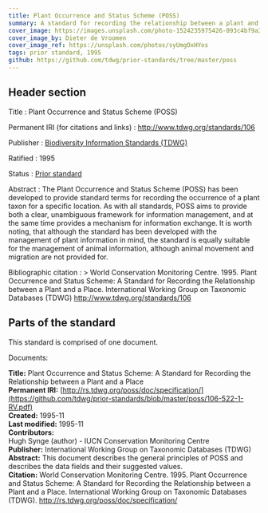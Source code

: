 ```yaml
---
title: Plant Occurrence and Status Scheme (POSS)
summary: A standard for recording the relationship between a plant and a place
cover_image: https://images.unsplash.com/photo-1524235975426-093c4bf9a327
cover_image_by: Dieter de Vroomen
cover_image_ref: https://unsplash.com/photos/syUmgOxHYos
tags: prior standard, 1995
github: https://github.com/tdwg/prior-standards/tree/master/poss
---
```


## Header section

Title
: Plant Occurrence and Status Scheme (POSS)

Permanent IRI (for citations and links)
: <http://www.tdwg.org/standards/106>

Publisher
: [Biodiversity Information Standards (TDWG)](https://www.tdwg.org/)

Ratified
: 1995

Status
: [Prior standard](https://www.tdwg.org/standards/status-and-categories/)

Abstract
: The Plant Occurrence and Status Scheme (POSS) has been developed to provide standard terms for recording the occurrence of a plant taxon for a specific location. As with all standards, POSS aims to provide both a clear, unambiguous framework for information management, and at the same time provides a mechanism for information exchange. It is worth noting, that although the standard has been developed with the management of plant information in mind, the standard is equally suitable for the management of animal information, although animal movement and migration are not provided for.

Bibliographic citation
: > World Conservation Monitoring Centre. 1995. Plant Occurrence and Status Scheme: A Standard for Recording the Relationship between a Plant and a Place. International Working Group on Taxonomic Databases (TDWG) http://www.tdwg.org/standards/106

## Parts of the standard

This standard is comprised of one document. 

Documents:

**Title:** Plant Occurrence and Status Scheme: A Standard for Recording the Relationship between a Plant and a Place \
**Permanent IRI:** [http://rs.tdwg.org/poss/doc/specification/](https://github.com/tdwg/prior-standards/blob/master/poss/106-522-1-RV.pdf) \
**Created:** 1995-11 \
**Last modified:** 1995-11 \
**Contributors:** \
Hugh Synge (author) - IUCN Conservation Monitoring Centre \
**Publisher:** International Working Group on Taxonomic Databases (TDWG) \
**Abstract:** This document describes the general principles of POSS and describes the data fields and their suggested values. \
**Citation:** World Conservation Monitoring Centre. 1995. Plant Occurrence and Status Scheme: A Standard for Recording the Relationship between a Plant and a Place. International Working Group on Taxonomic Databases (TDWG). http://rs.tdwg.org/poss/doc/specification/

